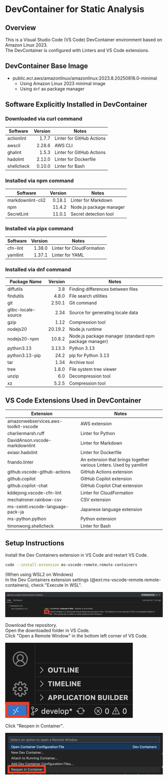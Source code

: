 # DevContainer for Static Analysis

## Overview

This is a Visual Studio Code (VS Code) DevContainer environment based on Amazon Linux 2023.  
The DevContainer is configured with Linters and VS Code extensions.

## DevContainer Base Image

- public.ecr.aws/amazonlinux/amazonlinux:2023.8.20250818.0-minimal
  - Using Amazon Linux 2023 minimal image
  - Using `dnf` as package manager

## Software Explicitly Installed in DevContainer

### Downloaded via curl command

| Software | Version | Notes |
| --- | ---: | --- |
| actionlint | 1.7.7 | Linter for GitHub Actions |
| awscli | 2.28.6 | AWS CLI |
| ghalint | 1.5.3 | Linter for GitHub Actions |
| hadolint | 2.12.0 | Linter for Dockerfile |
| shellcheck | 0.10.0 | Linter for Bash |

### Installed via npm command

| Software | Version | Notes |
| --- | ---: | --- |
| markdownlint-cli2 | 0.18.1 | Linter for Markdown |
| npm | 11.4.2 | Node.js package manager |
| SecretLint | 11.0.1 | Secret detection tool |

### Installed via pipx command

| Software | Version | Notes |
| --- | ---: | --- |
| cfn-lint | 1.38.0 | Linter for CloudFormation |
| yamllint | 1.37.1 | Linter for YAML |

### Installed via dnf command

| Package Name | Version | Notes |
| --- | ---: | --- |
| diffutils | 3.8 | Finding differences between files |
| findutils | 4.8.0 | File search utilities |
| git | 2.50.1 | Git command |
| glibc-locale-source | 2.34 | Source for generating locale data |
| gzip | 1.12 | Compression tool |
| nodejs20 | 20.19.2 | Node.js runtime |
| nodejs20-npm | 10.8.2 | Node.js package manager (standard npm package manager) |
| python3.13 | 3.13.3 | Python 3.13 |
| python3.13-pip | 24.2 | pip for Python 3.13 |
| tar | 1.34 | Archive tool |
| tree | 1.8.0 | File system tree viewer |
| unzip | 6.0 | Decompression tool |
| xz | 5.2.5 | Compression tool |

## VS Code Extensions Used in DevContainer

| Extension | Notes |
| --- | --- |
| amazonwebservices.aws-toolkit-vscode | AWS extension |
| charliermarsh.ruff | Linter for Python |
| DavidAnson.vscode-markdownlint | Linter for Markdown |
| exiasr.hadolint | Linter for Dockerfile |
| fnando.linter | An extension that brings together various Linters. Used by yamllint |
| github.vscode-github-actions | GitHub Actions extension |
| github.copilot | GitHub Copilot extension |
| github.copilot-chat | GitHub Copilot Chat extension |
| kddejong.vscode-cfn-lint | Linter for CloudFormation |
| mechatroner.rainbow-csv | CSV extension |
| ms-ceintl.vscode-language-pack-ja | Japanese language extension |
| ms-python.python | Python extension |
| timonwong.shellcheck | Linter for Bash |

## Setup Instructions

Install the Dev Containers extension in VS Code and restart VS Code.

```bash
code --install-extension ms-vscode-remote.remote-containers
```

(When using WSL2 on Windows)  
In the Dev Containers extension settings (@ext:ms-vscode-remote.remote-containers), check "Execute In WSL".  

![Check "Execute In WSL"](./images/VSCode_image_01.png)  

Download the repository.  
Open the downloaded folder in VS Code.  
Click "Open a Remote Window" in the bottom left corner of VS Code.

![Open a Remote Window](./images/VSCode_image_02.png)

Click "Reopen in Container".

![Reopen in Container](./images/VSCode_image_03.png)
